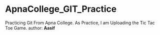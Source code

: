 # ApnaCollege_GIT_Practice
Practicing Git From Apna College. As Practice, I am Uploading the Tic Tac Toe Game.
<be>
author: <b>Aasif</b>
